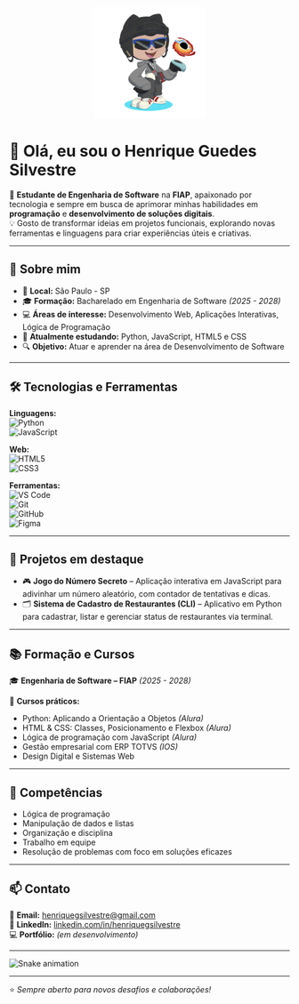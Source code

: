 <p align="center">
  <img src="./octocat-1754870256210.png" alt="Meu Octocat" width="200"/>
</p>

# 👋 Olá, eu sou o Henrique Guedes Silvestre  

🎯 **Estudante de Engenharia de Software** na **FIAP**, apaixonado por tecnologia e sempre em busca de aprimorar minhas habilidades em **programação** e **desenvolvimento de soluções digitais**.  
💡 Gosto de transformar ideias em projetos funcionais, explorando novas ferramentas e linguagens para criar experiências úteis e criativas.  

---

## 🚀 Sobre mim  
- 📍 **Local:** São Paulo - SP  
- 🎓 **Formação:** Bacharelado em Engenharia de Software *(2025 - 2028)*  
- 💻 **Áreas de interesse:** Desenvolvimento Web, Aplicações Interativas, Lógica de Programação  
- 🌱 **Atualmente estudando:** Python, JavaScript, HTML5 e CSS  
- 🔍 **Objetivo:** Atuar e aprender na área de Desenvolvimento de Software  

---

## 🛠 Tecnologias e Ferramentas  

**Linguagens:**  
![Python](https://img.shields.io/badge/Python-3776AB?style=for-the-badge&logo=python&logoColor=white)  
![JavaScript](https://img.shields.io/badge/JavaScript-323330?style=for-the-badge&logo=javascript&logoColor=F7DF1E)  

**Web:**  
![HTML5](https://img.shields.io/badge/HTML5-E34F26?style=for-the-badge&logo=html5&logoColor=white)  
![CSS3](https://img.shields.io/badge/CSS3-1572B6?style=for-the-badge&logo=css3&logoColor=white)  

**Ferramentas:**  
![VS Code](https://img.shields.io/badge/VS_Code-0078D4?style=for-the-badge&logo=visualstudiocode&logoColor=white)  
![Git](https://img.shields.io/badge/Git-F05032?style=for-the-badge&logo=git&logoColor=white)  
![GitHub](https://img.shields.io/badge/GitHub-100000?style=for-the-badge&logo=github&logoColor=white)  
![Figma](https://img.shields.io/badge/Figma-F24E1E?style=for-the-badge&logo=figma&logoColor=white)  

---

## 📌 Projetos em destaque  
- 🎮 **Jogo do Número Secreto** – Aplicação interativa em JavaScript para adivinhar um número aleatório, com contador de tentativas e dicas.  
- 🗂 **Sistema de Cadastro de Restaurantes (CLI)** – Aplicativo em Python para cadastrar, listar e gerenciar status de restaurantes via terminal.  

---

## 📚 Formação e Cursos  

🎓 **Engenharia de Software – FIAP** *(2025 - 2028)*  

📜 **Cursos práticos:**  
- Python: Aplicando a Orientação a Objetos *(Alura)*  
- HTML & CSS: Classes, Posicionamento e Flexbox *(Alura)*  
- Lógica de programação com JavaScript *(Alura)*  
- Gestão empresarial com ERP TOTVS *(IOS)*  
- Design Digital e Sistemas Web  

---

## 🌟 Competências  
- Lógica de programação  
- Manipulação de dados e listas  
- Organização e disciplina  
- Trabalho em equipe  
- Resolução de problemas com foco em soluções eficazes  

---

## 📫 Contato  

📧 **Email:** [henriquegsilvestre@gmail.com](mailto:henriquegsilvestre@gmail.com)  
🔗 **LinkedIn:** [linkedin.com/in/henriquegsilvestre](#)  
💻 **Portfólio:** *(em desenvolvimento)*  

---

![Snake animation](https://github.com/seu-usuario-aqui/seu-usuario-aqui/blob/output/github-contribution-grid-snake.svg)

---
⭐ *Sempre aberto para novos desafios e colaborações!*
